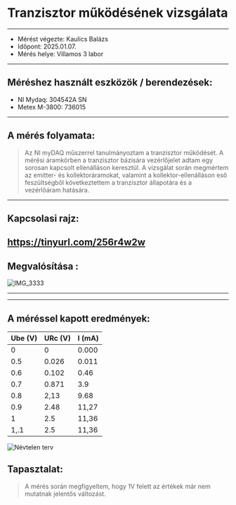 # Tranzisztor működésének vizsgálata
---
- Mérést végezte: Kaulics Balázs
- Időpont: 2025.01.07.
- Mérés helye: Villamos 3 labor


---
## Méréshez használt eszközök / berendezések:
- NI Mydaq: 304542A SN
- Metex M-3800: 736015
---

## A mérés folyamata:
>   Az NI myDAQ műszerrel tanulmányoztam a tranzisztor működését. A mérési áramkörben a tranzisztor bázisára vezérlőjelet adtam egy sorosan kapcsolt ellenálláson keresztül. A vizsgálat során megmértem az emitter- és kollektoráramokat, valamint a kollektor-ellenálláson eső feszültségből következtettem a tranzisztor állapotára és a vezérlőáram hatására.
---

## Kapcsolasi rajz:
https://tinyurl.com/256r4w2w
---

## Megvalósítása :
![IMG_3333](https://github.com/user-attachments/assets/95c4f417-141d-453c-bddb-6e2bad726efe)

---

---

## A méréssel kapott eredmények:
| Ube (V) | URc (V)  | I (mA)   |
|---------|----------|----------|
| 0       | 0        |  0.000   |
| 0.5     | 0.026    |  0.011   |
| 0.6     | 0.102    |  0.46   |
| 0.7     | 0.871      | 3.9    |
| 0.8     | 2,13        |  9.68     |
| 0.9     | 2.48      |  11,27    |
| 1       | 2.5      |  11,36  |  
| 1,.1    | 2.5      |  11,36     | 


![Névtelen terv](https://github.com/user-attachments/assets/bde740ad-e39f-42f8-80ae-18e6ef3cb945)


## Tapasztalat:
>A mérés során megfigyeltem, hogy 1V felett az értékek már nem mutatnak jelentős változást.

